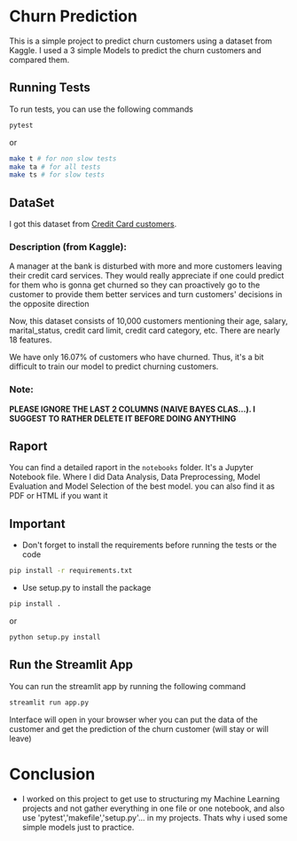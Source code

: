 # Churn Prediction
This is a simple project to predict churn customers using a dataset from Kaggle. I used a 3 simple Models to predict the churn customers and compared them.


## Running Tests
To run tests, you can use the following commands
```bash
pytest
```
or 
```bash
make t # for non slow tests
make ta # for all tests
make ts # for slow tests
```

## DataSet
I got this dataset from [Credit Card customers](https://www.kaggle.com/datasets/sakshigoyal7/credit-card-customers).
### Description (from Kaggle):
A manager at the bank is disturbed with more and more customers leaving their credit card services. They would really appreciate if one could predict for them who is gonna get churned so they can proactively go to the customer to provide them better services and turn customers' decisions in the opposite direction

Now, this dataset consists of 10,000 customers mentioning their age, salary, marital_status, credit card limit, credit card category, etc. There are nearly 18 features.

We have only 16.07% of customers who have churned. Thus, it's a bit difficult to train our model to predict churning customers.


### Note:
**PLEASE IGNORE THE LAST 2 COLUMNS (NAIVE BAYES CLAS…). I SUGGEST TO RATHER DELETE IT BEFORE DOING ANYTHING**

## Raport
You can find a detailed raport in the `notebooks` folder. It's a Jupyter Notebook file.
Where I did Data Analysis, Data Preprocessing,  Model Evaluation and Model Selection of the best model.
you can also find it as PDF or HTML if you want it

## Important
- Don't forget to install the requirements before running the tests or the code
```bash
pip install -r requirements.txt
```
- Use setup.py to install the package
```bash
pip install .
```
or
```bash
python setup.py install
```

## Run the Streamlit App
You can run the streamlit app by running the following command
```bash
streamlit run app.py
```
Interface will open in your browser wher you can put the data of the customer and get the prediction of the churn customer (will stay or will leave)
# Conclusion
- I worked on this project to get use to structuring my Machine Learning projects and not gather everything in one file or one notebook, and also use 'pytest','makefile','setup.py'... in my projects. Thats why i used some simple models just to practice.
